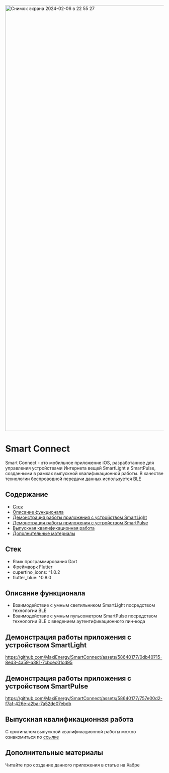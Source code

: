 
<img width="1354" alt="Снимок экрана 2024-02-06 в 22 55 27" src="https://github.com/MaxiEnergy/SmartConnect/assets/58640177/f85fc0ca-a597-4f01-8336-31c180d56fa5">

# Smart Connect
Smart Connect - это мобильное приложение iOS, разработанное для управления устройствами Интернета вещей SmartLight и SmartPulse, созданными в рамках выпускной квалификационной работы. В качестве технологии беспроводной передачи данных используется BLE

## Содержание
- [Стек](#cтек)
- [Описание функционала](#описание-функционала)
- [Демонстрация работы приложения с устройством SmartLight](#демонстрация-работы-приложения-с-устройством-SmartLight)
- [Демонстрация работы приложения с устройством SmartPulse](#демонстрация-работы-приложения-с-устройством-SmartPulse)
- [Выпускная квалификационная работа](#выпускная-квалификационная-работа)
- [Дополнительные материалы](#дополнительные-материалы)

## Стек
- Язык программирования Dart
- Фреймворк Flutter
- cupertino_icons: ^1.0.2
- flutter_blue: ^0.8.0

## Описание функционала
- Взаимодействие с умным светильником SmartLight посредством технологии BLE
- Взаимодействие с умным пульсометром SmartPulse посредством технологии BLE с введением аутентификационного пин-кода

## Демонстрация работы приложения с устройством SmartLight
https://github.com/MaxiEnergy/SmartConnect/assets/58640177/0db40715-8ed3-4a59-a381-7cbcec01cd95

## Демонстрация работы приложения с устройством SmartPulse
https://github.com/MaxiEnergy/SmartConnect/assets/58640177/757e00d2-f7af-426e-a2ba-7a52de07ebdb

## Выпускная квалификационная работа
С оригиналом выпускной квалификационной работы можно ознакомиться по [ссылке](https://www.dropbox.com/scl/fi/evywal0odwmc1053ck2il/_.pdf?rlkey=i7d2i8soxyn0wn4oav7f0py9n&dl=0)

## Дополнительные материалы
Читайте про создание данного приложения в статье на Хабре
